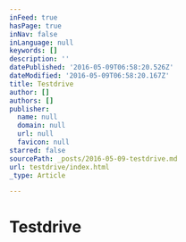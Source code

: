 ```yaml
---
inFeed: true
hasPage: true
inNav: false
inLanguage: null
keywords: []
description: ''
datePublished: '2016-05-09T06:58:20.526Z'
dateModified: '2016-05-09T06:58:20.167Z'
title: Testdrive
author: []
authors: []
publisher:
  name: null
  domain: null
  url: null
  favicon: null
starred: false
sourcePath: _posts/2016-05-09-testdrive.md
url: testdrive/index.html
_type: Article

---
```

# Testdrive